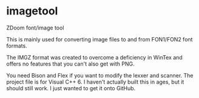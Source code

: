 # imagetool
ZDoom font/image tool

This is mainly used for converting image files to and from FON1/FON2 font formats.

The IMGZ format was created to overcome a deficiency in WinTex and offers no
features that you can't also get with PNG.

You need Bison and Flex if you want to modify the lexxer and scanner. The project
file is for Visual C++ 6. I haven't actually built this in ages, but it should
still work. I just wanted to get it onto GitHub.